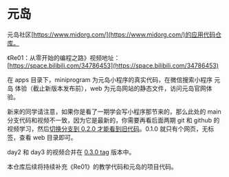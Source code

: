 # 元岛

元岛社区[https://www.midorg.com/](https://www.midorg.com/)的应用代码仓库。

《Re01：从零开始的编程之路》视频地址：[https://space.bilibili.com/34786453](https://space.bilibili.com/34786453)

在 apps 目录下，miniprogram 为元岛小程序的真实代码，在微信搜索小程序 元岛 体验（截止新版本发布前），web 为元岛网站的静态文件，访问元岛官网体验。

新来的同学请注意，如果你是看了一期学会写小程序那节来的，那么此处的 main 分支代码和视频不一致，因为它是最新的，你需要再看后面两期 git 和 github 的视频学习，然后[切换分支到 0.2.0 才能看到旧代码](https://github.com/midorg-com/midorg/tree/0.2.0)。0.1.0 就只有个网页，无标签，查看 web 目录即可。

day2 和 day3 的视频合并在 [0.3.0 tag](<(https://github.com/midorg-com/midorg/tree/0.3.0)>) 版本中。

本仓库后续将持续补充《Re01》的教学代码和元岛的项目代码。
